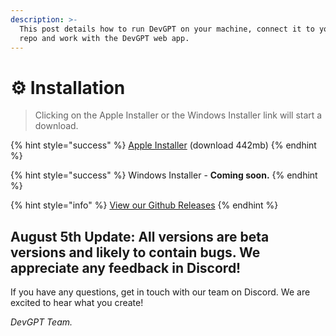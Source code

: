 ```yaml
---
description: >-
  This post details how to run DevGPT on your machine, connect it to your local
  repo and work with the DevGPT web app.
---
```


# ⚙ Installation

> Clicking on the Apple Installer or the Windows Installer link will start a download.

{% hint style="success" %}
[Apple Installer](https://github.com/february-labs/devgpt-releases/releases/download/release/DevGPT-1.0.0-universal.dmg) (download 442mb)
{% endhint %}

{% hint style="success" %}
Windows Installer - **Coming soon.**
{% endhint %}

{% hint style="info" %}
[View our Github Releases](https://github.com/february-labs/devgpt-releases/releases/tag/release)
{% endhint %}

## August 5th Update: All versions are beta versions and likely to contain bugs. We appreciate any feedback in Discord!

If you have any questions, get in touch with our team on Discord. We are excited to hear what you create!

_DevGPT Team._

